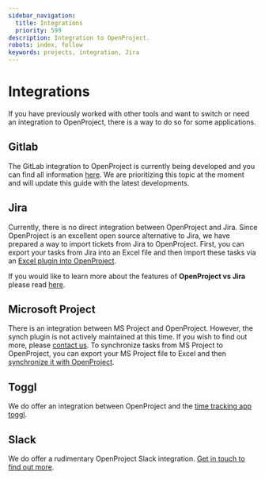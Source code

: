 ```yaml
---
sidebar_navigation:
  title: Integrations
  priority: 599
description: Integration to OpenProject.
robots: index, follow
keywords: projects, integration, Jira
---
```

# Integrations

If you have previously worked with other tools and want to switch or need an integration to OpenProject, there is a way to do so for some applications.

## Gitlab

The GitLab integration to OpenProject is currently being developed and you can find all information [here](https://gitlab.com/gitlab-org/gitlab/-/merge_requests/21933#note_309977508).
We are prioritizing this topic at the moment and will update this guide with the latest developments.

## Jira

Currently, there is no direct integration between OpenProject and Jira. Since OpenProject is an excellent open source alternative to Jira, we have prepared a way to import tickets from Jira to OpenProject. First, you can export your tasks from Jira into an Excel file and then import these tasks via an [Excel plugin into OpenProject](https://www.openproject.org/de/synchronize-excel-openproject/).

If you would like to learn more about the features of **OpenProject vs Jira** please read [here](https://www.openproject.org/jira-alternative/).

## Microsoft Project

There is an integration between MS Project and OpenProject. However, the synch plugin is not actively maintained at this time. If you wish to find out more, please [contact us](https://www.openproject.org/contact-us/).
To synchronize tasks from MS Project to OpenProject, you can export your MS Project file to Excel and then [synchronize it with OpenProject]( https://www.openproject.org/de/synchronize-excel-openproject/).

## Toggl

We do offer an integration between OpenProject and the [time tracking app toggl](../time-and-costs/time-tracking/toggl-integration/).

## Slack

We do offer a rudimentary OpenProject Slack integration.
[Get in touch to find out more](https://www.openproject.org/contact-us/).

